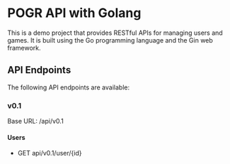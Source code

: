 # POGR API with Golang

This is a demo project that provides RESTful APIs for managing users and games. It is built using the Go programming language and the Gin web framework.

## API Endpoints
The following API endpoints are available:

### v0.1
Base URL: /api/v0.1

#### Users
- GET api/v0.1/user/{id}